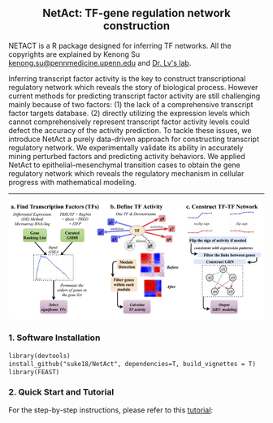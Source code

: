 <center> <h2> NetAct: TF-gene regulation network construction </h2> </center>



NETACT is a R package designed for inferring TF networks. All the copyrights  are explained by Kenong Su kenong.su@pennmedicine.upenn.edu and [Dr. Lv's lab](https://www.lusystemsbio.com).

Inferring transcript factor activity is the key to construct transcriptional regulatory network which reveals the story of biological process. However current methods for predicting transcript factor activity are still challenging mainly because of two factors: (1) the lack of a comprehensive transcript factor targets database. (2) directly utilizing the expression levels which cannot comprehensively represent transcript factor activity levels could defect the accuracy of the activity prediction. To tackle these issues, we introduce NetAct a purely data-driven approach for constructing transcript regulatory network. We experimentally validate its ability in accurately mining perturbed factors and predicting activity behaviors. We applied NetAct to epithelial–mesenchymal transition cases to obtain the gene regulatory network which reveals the regulatory mechanism in cellular progress with mathematical modeling.

-------------------
![workflow](vignettes/Fig1.jpg)


### 1. Software Installation
```
library(devtools)
install_github("suke18/NetAct", dependencies=T, build_vignettes = T)
library(FEAST)
```

### 2. Quick Start and Tutorial
For the step-by-step instructions, please refer to this [tutorial](https://github.com/suke18/NetAct/doc/NetAct_Tutorial.html):
